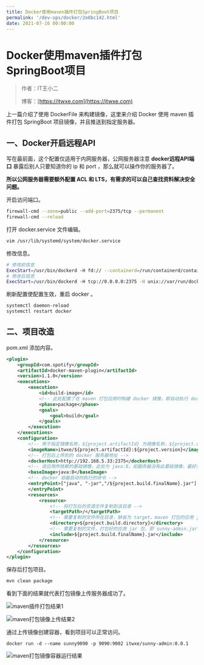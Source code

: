 ```yaml
---
title: Docker使用maven插件打包SpringBoot项目
permalink: '/dev-ops/docker/2e8bc142.html'
date: 2021-07-16 00:00:00
---
```


# Docker使用maven插件打包SpringBoot项目

> 作者：IT王小二
>
> 博客：[https://itwxe.com](https://itwxe.com)

上一篇介绍了使用 DockerFile 来构建镜像，这里来介绍 Docker 使用 maven 插件打包 SpringBoot 项目镜像，并且推送到指定服务器。

## 一、Docker开启远程API

写在最前面，这个配置仅适用于内网服务器，公网服务器注意 **docker远程API端口** 暴露后别人只要知道你的 ip 和 port ，那么就可以操作你的服务器了。

**所以公网服务器需要额外配置 ACL 和 LTS，有需求的可以自己查找资料解决安全问题。**

开启访问端口。

```bash
firewall-cmd --zone=public --add-port=2375/tcp --permanent
firewall-cmd --reload
```

打开 docker.service 文件编辑。

```bash
vim /usr/lib/systemd/system/docker.service
```

修改信息。

```bash
# 修改前信息
ExecStart=/usr/bin/dockerd -H fd:// --containerd=/run/containerd/containerd.sock
# 修改后信息
ExecStart=/usr/bin/dockerd -H tcp://0.0.0.0:2375 -H unix://var/run/docker.sock
```

刷新配置使配置生效，重启 docker 。

```bash
systemctl daemon-reload
systemctl restart docker
```

## 二、项目改造

pom.xml 添加内容。

```xml
<plugin>
	<groupId>com.spotify</groupId>
	<artifactId>docker-maven-plugin</artifactId>
	<version>1.1.0</version>
	<executions>
		<execution>
			<id>build-image</id>
			<!-- 此处配置了在 maven 打包应用时构建 docker 镜像，即自动执行 docker:build -->
			<phase>package</phase>
			<goals>
				<goal>build</goal>
			</goals>
		</execution>
	</executions>
	<configuration>
		<!-- 用于指定镜像名称，${project.artifactId} 为镜像名称，${project.version} 为版本 -->
		<imageName>itwxe/${project.artifactId}:${project.version}</imageName>
		<!-- 打包后上传到的 docker 服务器地址 -->
		<dockerHost>http://192.168.5.33:2375</dockerHost>
		<!-- 该应用所依赖的基础镜像，此处为 java:8，如服务器没有此基础镜像，最好先 pull 下来，防止超时 -->
		<baseImage>java:8</baseImage>
		<!-- docker 容器启动时执行的命令 -->
		<entryPoint>["java", "-jar","/${project.build.finalName}.jar"]
		</entryPoint>
		<resources>
			<resource>
				<!-- 将打包后的资源文件复制到该目录 -->
				<targetPath>/</targetPath>
				<!-- 需要复制的文件所在目录，缺省为 target，maven 打包的应用 jar 包保存在 target 目录下面 -->
				<directory>${project.build.directory}</directory>
				<!-- 需要复制的文件，打包好的应用 jar 包，即 sunny-admin.jar -->
				<include>${project.build.finalName}.jar</include>
			</resource>
		</resources>
	</configuration>
</plugin>
```

保存后打包项目。

```bash
mvn clean package
```

看到下面的结果就代表打包镜像上传服务器成功了。

![maven插件打包结果1](https://minio.itwxe.com/img/blog/2e8bc142_166463747064325.png)

![maven打包镜像上传结果2](https://minio.itwxe.com/img/blog/2e8bc142_166463747069238.png)

通过上传镜像创建容器，看到项目可以正常访问。

```
docker run -d --name sunny9090 -p 9090:9002 itwxe/sunny-admin:0.0.1
```

![maven打包镜像容器运行结果](https://minio.itwxe.com/img/blog/2e8bc142_166463747074290.png)